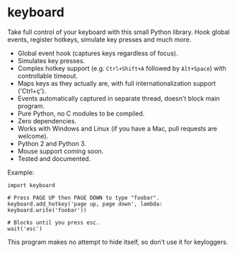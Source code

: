 keyboard
========

Take full control of your keyboard with this small Python library. Hook global events, register hotkeys, simulate key presses and much more.

- Global event hook (captures keys regardless of focus).
- Simulates key presses.
- Complex hotkey support (e.g. `Ctrl+Shift+A` followed by `Alt+Space`) with controllable timeout.
- Maps keys as they actually are, with full internationalization support ('Ctrl+ç').
- Events automatically captured in separate thread, doesn't block main program.
- Pure Python, no C modules to be compiled.
- Zero dependencies.
- Works with Windows and Linux (if you have a Mac, pull requests are welcome).
- Python 2 and Python 3.
- Mouse support coming soon.
- Tested and documented.

Example:

```
import keyboard

# Press PAGE UP then PAGE DOWN to type "foobar".
keyboard.add_hotkey('page up, page down', lambda: keyboard.write('foobar'))

# Blocks until you press esc.
wait('esc')
```

This program makes no attempt to hide itself, so don't use it for keyloggers.